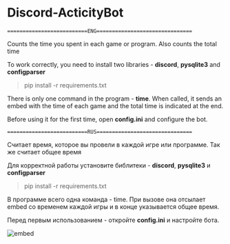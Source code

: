# Discord-ActicityBot
`==========================ENG===============================`

Counts the time you spent in each game or program. Also counts the total time

To work correctly, you need to install two libraries - **discord**, **pysqlite3** and **configparser**
> pip install -r requirements.txt

There is only one command in the program - **time**. When called, it sends an embed with the time of each game and the total time is indicated at the end.

Before using it for the first time, open **config.ini** and configure the bot.

`==========================RUS===============================`

Считает время, которое вы провели в каждой игре или программе. Так же считает общее время

Для корректной работы установите библитеки - **discord**, **pysqlite3** и **configparser**
> pip install -r requirements.txt

В программе всего одна команда - time. При вызове она отсылает embed со временем каждой игры и в конце указывается общее время.

Перед первым использованием - откройте **config.ini** и настройте бота.

![embed](https://user-images.githubusercontent.com/98667549/179357590-c8e853e9-a185-4c69-b28d-b3b613ede911.png)
